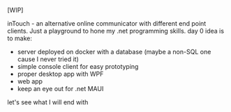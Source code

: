 [WIP]

inTouch - an alternative online communicator with different end point clients. Just a playground to hone my .net programming skills.
day 0 idea is to make:
 - server deployed on docker with a database (maybe a non-SQL one cause I never tried it)
 - simple console client for easy prototyping
 - proper desktop app with WPF
 - web app
 - keep an eye out for .net MAUI

let's see what I will end with
